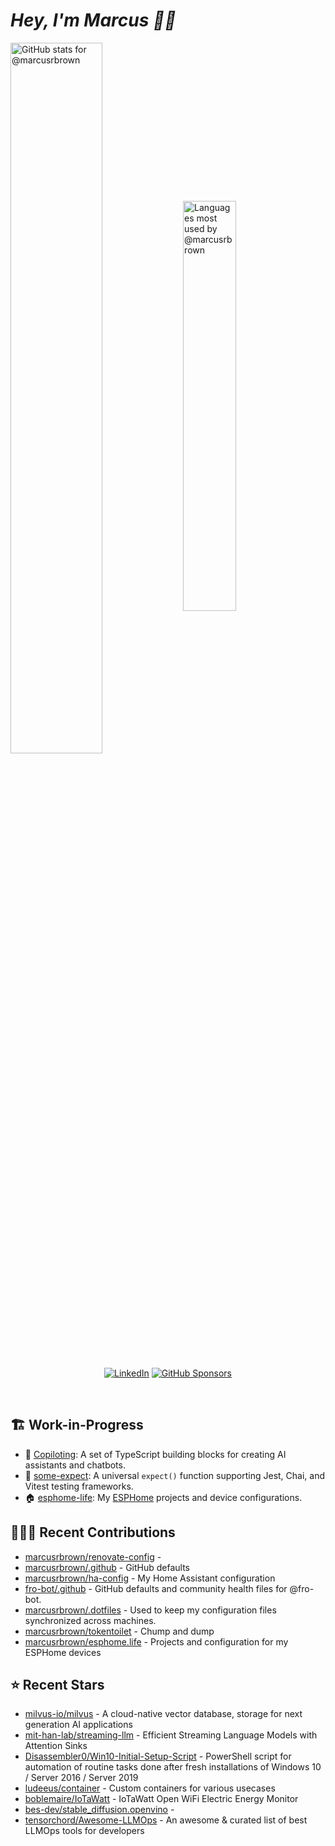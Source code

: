# <em>Hey, I'm Marcus <span title="✌🏽 & ❤️">👋🏽</span></em>

<img align='center' width='54%' alt='GitHub stats for @marcusrbrown' src='https://github-readme-stats.vercel.app/api?username=marcusrbrown&show_icons=true&theme=dark&include_all_commits=true&count_private=true'>
<img align='center' width='41%' alt='Languages most used by @marcusrbrown' src='https://github-readme-stats.vercel.app/api/top-langs/?username=marcusrbrown&layout=compact&theme=dark&include_all_commits=true&count_private=true'>

<br>
<div align='center'>

[![LinkedIn](https://img.shields.io/badge/LinkedIn-blue?style=for-the-badge&logo=linkedin)][linkedin]
[![GitHub Sponsors](https://img.shields.io/github/sponsors/marcusrbrown?style=for-the-badge&logo=github-sponsors)
][gh-sponsors]

</div>
<br>

[gh-sponsors]: https://github.com/sponsors/marcusrbrown "@marcusrbrown | GitHub Sponsors"
[linkedin]: https://www.linkedin.com/in/marcusrbrown "@marcusrbrown | LinkedIn"

## 🏗️ Work-in-Progress

- 🤖 [Copiloting](https://github.com/marcusrbrown/copiloting): A set of TypeScript building blocks for creating AI assistants and chatbots.
- 🧪 [some-expect](https://github.com/marcusrbrown/some-expect): A universal `expect()` function supporting Jest, Chai, and Vitest testing frameworks.
- 🏠 [esphome-life](https://github.com/marcusrbrown/esphome-life): My [ESPHome](https://esphome.io/) projects and device configurations.

## 👨🏽‍💻 Recent Contributions

- [marcusrbrown/renovate-config](https://github.com/marcusrbrown/renovate-config) -
- [marcusrbrown/.github](https://github.com/marcusrbrown/.github) - GitHub defaults
- [marcusrbrown/ha-config](https://github.com/marcusrbrown/ha-config) - My Home Assistant configuration
- [fro-bot/.github](https://github.com/fro-bot/.github) - GitHub defaults and community health files for @fro-bot.
- [marcusrbrown/.dotfiles](https://github.com/marcusrbrown/.dotfiles) - Used to keep my configuration files synchronized across machines.
- [marcusrbrown/tokentoilet](https://github.com/marcusrbrown/tokentoilet) - Chump and dump
- [marcusrbrown/esphome.life](https://github.com/marcusrbrown/esphome.life) - Projects and configuration for my ESPHome devices

## ⭐ Recent Stars

- [milvus-io/milvus](https://github.com/milvus-io/milvus) - A cloud-native vector database, storage for next generation AI applications
- [mit-han-lab/streaming-llm](https://github.com/mit-han-lab/streaming-llm) - Efficient Streaming Language Models with Attention Sinks
- [Disassembler0/Win10-Initial-Setup-Script](https://github.com/Disassembler0/Win10-Initial-Setup-Script) - PowerShell script for automation of routine tasks done after fresh installations of Windows 10 / Server 2016 / Server 2019
- [ludeeus/container](https://github.com/ludeeus/container) - Custom containers for various usecases
- [boblemaire/IoTaWatt](https://github.com/boblemaire/IoTaWatt) - IoTaWatt Open WiFi Electric Energy Monitor
- [bes-dev/stable_diffusion.openvino](https://github.com/bes-dev/stable_diffusion.openvino) -
- [tensorchord/Awesome-LLMOps](https://github.com/tensorchord/Awesome-LLMOps) - An awesome &amp; curated list of best LLMOps tools for developers
